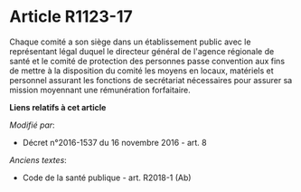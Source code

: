 # Article R1123-17

Chaque comité a son siège dans un établissement public avec le représentant légal duquel le directeur général de l'agence
régionale de santé et le comité de protection des personnes passe convention aux fins de mettre à la disposition du comité
les moyens en locaux, matériels et personnel assurant les fonctions de secrétariat nécessaires pour assurer sa mission
moyennant une rémunération forfaitaire.

**Liens relatifs à cet article**

_Modifié par_:

  - Décret n°2016-1537 du 16 novembre 2016 - art. 8

_Anciens textes_:

  - Code de la santé publique - art. R2018-1 (Ab)
